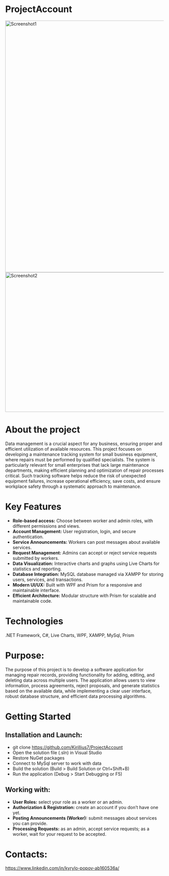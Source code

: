 # ProjectAccount

<img width="786" height="800" alt="Screenshot1" src="https://github.com/user-attachments/assets/5dbdcc8f-a80e-49a0-a141-b424659e12e3" />
<img width="800" height="444" alt="Screenshot2" src="https://github.com/user-attachments/assets/52e1ff87-e8de-4651-b055-0c2e9dfa8a57" />

# About the project
Data management is a crucial aspect for any business, ensuring proper and efficient utilization of available resources. This project focuses on developing a maintenance tracking system for small business equipment, where repairs must be performed by qualified specialists. The system is particularly relevant for small enterprises that lack large maintenance departments, making efficient planning and optimization of repair processes critical. Such tracking software helps reduce the risk of unexpected equipment failures, increase operational efficiency, save costs, and ensure workplace safety through a systematic approach to maintenance.

# Key Features
- **Role-based access:** Choose between worker and admin roles, with different permissions and views.  
- **Account Management:** User registration, login, and secure authentication.  
- **Service Announcements:** Workers can post messages about available services.  
- **Request Management:** Admins can accept or reject service requests submitted by workers.  
- **Data Visualization:** Interactive charts and graphs using Live Charts for statistics and reporting.  
- **Database Integration:** MySQL database managed via XAMPP for storing users, services, and transactions.  
- **Modern UI/UX:** Built with WPF and Prism for a responsive and maintainable interface.  
- **Efficient Architecture:** Modular structure with Prism for scalable and maintainable code.
  
# Technologies
.NET Framework, C#, Live Charts, WPF, XAMPP, MySql, Prism

# Purpose:
The purpose of this project is to develop a software application for managing repair records, providing functionality for adding, editing, and deleting data across multiple users. The application allows users to view information, process agreements, reject proposals, and generate statistics based on the available data, while implementing a clear user interface, robust database structure, and efficient data processing algorithms.

# Getting Started

## Installation and Launch:
- git clone https://github.com/Kirillius7/ProjectAccount
- Open the solution file (.sln) in Visual Studio
- Restore NuGet packages
- Connect to MySql server to work with data
- Build the solution (Build > Build Solution or Ctrl+Shift+B)
- Run the application (Debug > Start Debugging or F5)

## Working with:
- **User Roles:** select your role as a worker or an admin.
- **Authorization & Registration:** create an account if you don’t have one yet.
- **Posting Announcements (Worker):** submit messages about services you can provide.
- **Processing Requests:** as an admin, accept service requests; as a worker, wait for your request to be accepted.

# Contacts:
https://www.linkedin.com/in/kyrylo-popov-ab160536a/

